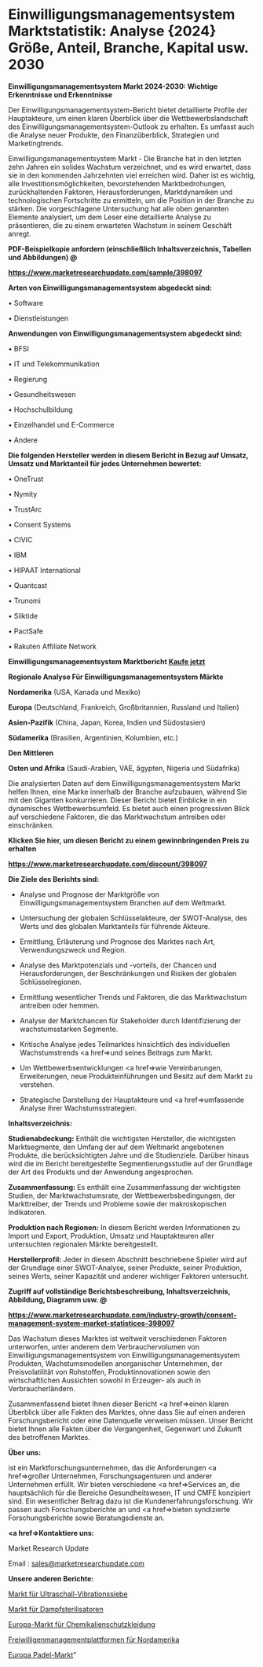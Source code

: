 # Einwilligungsmanagementsystem Marktstatistik: Analyse {2024} Größe, Anteil, Branche, Kapital usw. 2030

<strong>Einwilligungsmanagementsystem Markt 2024-2030: Wichtige Erkenntnisse und Erkenntnisse</strong>

Der Einwilligungsmanagementsystem-Bericht bietet detaillierte Profile der Hauptakteure, um einen klaren Überblick über die Wettbewerbslandschaft des Einwilligungsmanagementsystem-Outlook zu erhalten. Es umfasst auch die Analyse neuer Produkte, den Finanzüberblick, Strategien und Marketingtrends.

Einwilligungsmanagementsystem Markt - Die Branche hat in den letzten zehn Jahren ein solides Wachstum verzeichnet, und es wird erwartet, dass sie in den kommenden Jahrzehnten viel erreichen wird. Daher ist es wichtig, alle Investitionsmöglichkeiten, bevorstehenden Marktbedrohungen, zurückhaltenden Faktoren, Herausforderungen, Marktdynamiken und technologischen Fortschritte zu ermitteln, um die Position in der Branche zu stärken. Die vorgeschlagene Untersuchung hat alle oben genannten Elemente analysiert, um dem Leser eine detaillierte Analyse zu präsentieren, die zu einem erwarteten Wachstum in seinem Geschäft anregt.



<strong><b>PDF-Beispielkopie anfordern (einschließlich Inhaltsverzeichnis, Tabellen und Abbildungen) @ </b></strong>

<strong><a href=https://www.marketresearchupdate.com/sample/398097>

<strong>https://www.marketresearchupdate.com/sample/398097</u></a></strong></strong>



<strong>Arten von Einwilligungsmanagementsystem abgedeckt sind:</strong>

• Software

• Dienstleistungen



<strong>Anwendungen von Einwilligungsmanagementsystem abgedeckt sind:</strong>

• BFSI

• IT und Telekommunikation

• Regierung

• Gesundheitswesen

• Hochschulbildung

• Einzelhandel und E-Commerce

• Andere



<strong>Die folgenden Hersteller werden in diesem Bericht in Bezug auf Umsatz, Umsatz und Marktanteil für jedes Unternehmen bewertet:</strong>

• OneTrust

• Nymity

• TrustArc

• Consent Systems

• CIVIC

• IBM

• HIPAAT International

• Quantcast

• Trunomi

• Silktide

• PactSafe

• Rakuten Affiliate Network



<strong>Einwilligungsmanagementsystem Marktbericht <a href=https://www.marketresearchupdate.com/buynow/398097>Kaufe jetzt</a></strong>



<strong>Regionale Analyse Für Einwilligungsmanagementsystem Märkte</strong>



<strong>Nordamerika</strong> (USA, Kanada und Mexiko)



<strong>Europa</strong> (Deutschland, Frankreich, Großbritannien, Russland und Italien)



<strong>Asien-Pazifik</strong> (China, Japan, Korea, Indien und Südostasien)



<strong>Südamerika</strong> (Brasilien, Argentinien, Kolumbien, etc.)



<strong>Den Mittleren</strong> 

<strong>Osten und Afrika</strong> (Saudi-Arabien, VAE, ägypten, Nigeria und Südafrika)

Die analysierten Daten auf dem Einwilligungsmanagementsystem Markt helfen Ihnen, eine Marke innerhalb der Branche aufzubauen, während Sie mit den Giganten konkurrieren. Dieser Bericht bietet Einblicke in ein dynamisches Wettbewerbsumfeld. Es bietet auch einen progressiven Blick auf verschiedene Faktoren, die das Marktwachstum antreiben oder einschränken.



<strong>Klicken Sie hier, um diesen Bericht zu einem gewinnbringenden Preis zu erhalten
</strong>

<strong><a href=https://www.marketresearchupdate.com/discount/398097>https://www.marketresearchupdate.com/discount/398097</b></u></strong></a>



<strong>Die Ziele des Berichts sind:</strong>

- Analyse und Prognose der Marktgröße von Einwilligungsmanagementsystem Branchen auf dem Weltmarkt.

- Untersuchung der globalen Schlüsselakteure, der SWOT-Analyse, des Werts und des globalen Marktanteils für führende Akteure.

- Ermittlung, Erläuterung und Prognose des Marktes nach Art, Verwendungszweck und Region.

- Analyse des Marktpotenzials und -vorteils, der Chancen und Herausforderungen, der Beschränkungen und Risiken der globalen Schlüsselregionen.

- Ermittlung wesentlicher Trends und Faktoren, die das Marktwachstum antreiben oder hemmen.

- Analyse der Marktchancen für Stakeholder durch Identifizierung der wachstumsstarken Segmente.

- Kritische Analyse jedes Teilmarktes hinsichtlich des individuellen Wachstumstrends <a href=>und</a> seines Beitrags zum Markt.

- Um Wettbewerbsentwicklungen <a href=>wie</a> Vereinbarungen, Erweiterungen, neue Produkteinführungen und Besitz auf dem Markt zu verstehen.

- Strategische Darstellung der Hauptakteure und <a href=>umfas</a>sende Analyse ihrer Wachstumsstrategien.



<strong>Inhaltsverzeichnis:</strong>



<strong>Studienabdeckung:</strong> Enthält die wichtigsten Hersteller, die wichtigsten Marktsegmente, den Umfang der auf dem Weltmarkt angebotenen Produkte, die berücksichtigten Jahre und die Studienziele. Darüber hinaus wird die im Bericht bereitgestellte Segmentierungsstudie auf der Grundlage der Art des Produkts und der Anwendung angesprochen.



<strong>Zusammenfassung:</strong> Es enthält eine Zusammenfassung der wichtigsten Studien, der Marktwachstumsrate, der Wettbewerbsbedingungen, der Markttreiber, der Trends und Probleme sowie der makroskopischen Indikatoren.



<strong>Produktion nach Regionen:</strong> In diesem Bericht werden Informationen zu Import und Export, Produktion, Umsatz und Hauptakteuren aller untersuchten regionalen Märkte bereitgestellt.



<strong>Herstellerprofil:</strong> Jeder in diesem Abschnitt beschriebene Spieler wird auf der Grundlage einer SWOT-Analyse, seiner Produkte, seiner Produktion, seines Werts, seiner Kapazität und anderer wichtiger Faktoren untersucht.



<strong><b>Zugriff auf vollständige Berichtsbeschreibung, Inhaltsverzeichnis, Abbildung, Diagramm usw. @ </b></strong>

<strong><a href=https://www.marketresearchupdate.com/industry-growth/consent-management-system-market-statistices-398097>https://www.marketresearchupdate.com/industry-growth/consent-management-system-market-statistices-398097</a></strong>

Das Wachstum dieses Marktes ist weltweit verschiedenen Faktoren unterworfen, unter anderem dem Verbrauchervolumen von Einwilligungsmanagementsystem von Einwilligungsmanagementsystem Produkten, Wachstumsmodellen anorganischer Unternehmen, der Preisvolatilität von Rohstoffen, Produktinnovationen sowie den wirtschaftlichen Aussichten sowohl in Erzeuger- als auch in Verbraucherländern.

Zusammenfassend bietet Ihnen dieser Bericht <a href=>einen</a> klaren Überblick über alle Fakten des Marktes, ohne dass Sie auf einen anderen Forschungsbericht oder eine Datenquelle verweisen müssen. Unser Bericht bietet Ihnen alle Fakten über die Vergangenheit, Gegenwart und Zukunft des betroffenen Marktes.



<strong>Über uns:</strong>

 ist ein Marktforschungsunternehmen, das die Anforderungen <a href=>großer</a> Unternehmen, Forschungsagenturen und anderer Unternehmen erfüllt. Wir bieten verschiedene <a href=>Services</a> an, die hauptsächlich für die Bereiche Gesundheitswesen, IT und CMFE konzipiert sind. Ein wesentlicher Beitrag dazu ist die Kundenerfahrungsforschung. Wir passen auch Forschungsberichte an und <a href=>bieten</a> syndizierte Forschungsberichte sowie Beratungsdienste an.



<strong><a href=>Kontaktiere uns:</a></strong>

Market Research Update

Email : sales@marketresearchupdate.com



<strong>Unsere anderen Berichte:</strong>

<a href=https://www.linkedin.com/pulse/ultrasonic-vibrating-screens-market-expects-see-significant>Markt für Ultraschall-Vibrationssiebe</a>

<a href=https://www.linkedin.com/pulse/steam-sterilizer-market-size-industry>Markt für Dampfsterilisatoren</a>

<a href=https://www.linkedin.com/pulse/europe-chemical-protective-clothing-market-size-economic>Europa-Markt für Chemikalienschutzkleidung</a>

<a href=https://www.linkedin.com/pulse/north-america-volunteer-management-platforms>Freiwilligenmanagementplattformen für Nordamerika</a>

<a href=https://www.linkedin.com/pulse/europe-padel-market-2023-current-future-trends>Europa Padel-Markt</a>"
